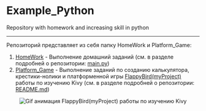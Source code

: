 # Example_Python
Repository with homework and increasing skill in python

---

Репозиторий представляет из себя папку HomeWork и Platform_Game:
1.  [HomeWork](HomeWork/)  -  Выполнение домашний заданий (см. в разделе подробней о репозитории: [main.py](HomeWork/main.py))
2.  [Platform_Game](Platform_Game/)  -  Выполнение заданий по созданию калькулятора, крестики-нолики и платформенной игры [FlappyBird(myProject)](Platform_Game/src/) работы по изучению Kivy (см. в разделе подробней о репозитории: [README.md](Platform_Game/src/README.md))
<p align="center">
  <img src="https://raw.githubusercontent.com/RemoveFire/Example_Python/main/Platform_Game/src/Rec_git_RemoveFire.gif" alt="Gif анимация FlappyBird(myProject) работы по изучению Kivy"/>
</p>
